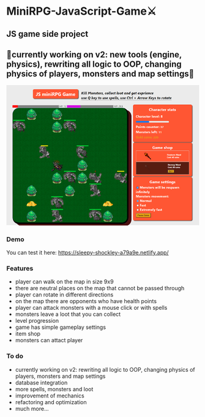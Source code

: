# MiniRPG-JavaScript-Game⚔️

## JS game side project
## 🔻currently working on v2: new tools (engine, physics), rewriting all logic to OOP, changing physics of players, monsters and map settings🔻

![Game Screen](/images/game-info.PNG)

### Demo

You can test it here:
https://sleepy-shockley-a79a9e.netlify.app/

### Features

* player can walk on the map in size 9x9
* there are neutral places on the map that cannot be passed through
* player can rotate in different directions
* on the map there are opponents who have health points
* player can attack monsters with a mouse click or with spells
* monsters leave a loot that you can collect
* level progression
* game has simple gameplay settings
* item shop
* monsters can attact player

### To do

* currently working on v2: rewriting all logic to OOP, changing physics of players, monsters and map settings
* database integration
* more spells, monsters and loot
* improvement of mechanics
* refactoring and optimization 
* much more...
